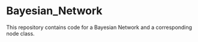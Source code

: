 # Bayesian_Network

This repository contains code for a Bayesian Network and a corresponding node class.
